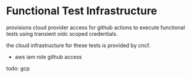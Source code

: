
# Functional Test Infrastructure

provisions cloud provider access for github actions to execute functional tests
using transient oidc scoped credentials.

the cloud infrastructure for these tests is provided by cncf.

- aws iam role github access

todo: gcp


